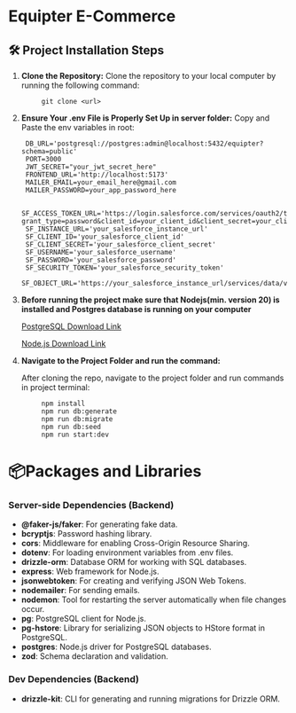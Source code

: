 # Equipter E-Commerce

## 🛠️ Project Installation Steps 

1. **Clone the Repository:**
   Clone the repository to your local computer by running the following command:

            git clone <url>


2. **Ensure Your .env File is Properly Set Up in server folder:**
   Copy and Paste the env variables in root:

      
        DB_URL='postgresql://postgres:admin@localhost:5432/equipter?schema=public'
        PORT=3000
        JWT_SECRET="your_jwt_secret_here"
        FRONTEND_URL='http://localhost:5173'
        MAILER_EMAIL=your_email_here@gmail.com
        MAILER_PASSWORD=your_app_password_here
        
        SF_ACCESS_TOKEN_URL='https://login.salesforce.com/services/oauth2/token?grant_type=password&client_id=your_client_id&client_secret=your_client_secret&username=your_salesforce_username&password=your_salesforce_password'
        SF_INSTANCE_URL='your_salesforce_instance_url'
        SF_CLIENT_ID='your_salesforce_client_id'
        SF_CLIENT_SECRET='your_salesforce_client_secret'
        SF_USERNAME='your_salesforce_username'
        SF_PASSWORD='your_salesforce_password'
        SF_SECURITY_TOKEN='your_salesforce_security_token'
        SF_OBJECT_URL='https://your_salesforce_instance_url/services/data/v52.0/sobjects'




3. **Before running the project make sure that Nodejs(min. version 20) is installed and Postgres database is running on your computer**

      [PostgreSQL Download Link](https://www.postgresql.org/download/)
   
      [Node.js Download Link](https://nodejs.org/en/download/prebuilt-installer)

5. **Navigate to the Project Folder and run the  command:**

   After cloning the repo, navigate to the project folder and run  commands in project terminal:

            npm install
            npm run db:generate
            npm run db:migrate
            npm run db:seed
            npm run start:dev
   
   
# 📦Packages and Libraries

   ### Server-side Dependencies (Backend)
   - **@faker-js/faker**: For generating fake data.
   - **bcryptjs**: Password hashing library.
   - **cors**: Middleware for enabling Cross-Origin Resource Sharing.
   - **dotenv**: For loading environment variables from .env files.
   - **drizzle-orm**: Database ORM for working with SQL databases.
   - **express**: Web framework for Node.js.
   - **jsonwebtoken**: For creating and verifying JSON Web Tokens.
   - **nodemailer**: For sending emails.
   - **nodemon**: Tool for restarting the server automatically when file changes occur.
   - **pg**: PostgreSQL client for Node.js.
   - **pg-hstore**: Library for serializing JSON objects to HStore format in PostgreSQL.
   - **postgres**: Node.js driver for PostgreSQL databases.
   - **zod**: Schema declaration and validation.
   
   ### Dev Dependencies (Backend)
   - **drizzle-kit**: CLI for generating and running migrations for Drizzle ORM.
   
   
